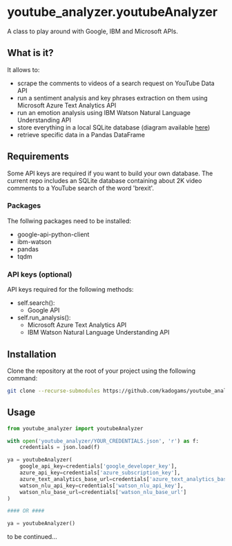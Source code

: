 # youtube_analyzer.youtubeAnalyzer

A class to play around with Google, IBM and Microsoft APIs.

## What is it?

It allows to:
- scrape the comments to videos of a search request on YouTube Data API
- run a sentiment analysis and key phrases extraction on them using Microsoft Azure Text Analytics API
- run an emotion analysis using IBM Watson Natural Language Understanding API
- store everything in a local SQLite database (diagram available [here](https://github.com/kadogams/youtube_analyzer/blob/master/data/sqlite_schema/database_diagram.png))
- retrieve specific data in a Pandas DataFrame

## Requirements

Some API keys are required if you want to build your own database.
The current repo includes an SQLite database containing about 2K video comments to a YouTube search of the word 'brexit'.


### Packages

The follwing packages need to be installed:
- google-api-python-client
- ibm-watson
- pandas
- tqdm

### API keys (optional)

API keys required for the following methods:
- self.search():
  - Google API
- self.run_analysis():
  - Microsoft Azure Text Analytics API
  - IBM Watson Natural Language Understanding API

## Installation

Clone the repository at the root of your project using the following command:

```bash
git clone --recurse-submodules https://github.com/kadogams/youtube_analyzer.git
```
## Usage

```python
from youtube_analyzer import youtubeAnalyzer

with open('youtube_analyzer/YOUR_CREDENTIALS.json', 'r') as f:
    credentials = json.load(f)

ya = youtubeAnalyzer(
    google_api_key=credentials['google_developer_key'],
    azure_api_key=credentials['azure_subscription_key'],
    azure_text_analytics_base_url=credentials['azure_text_analytics_base_url'],
    watson_nlu_api_key=credentials['watson_nlu_api_key'],
    watson_nlu_base_url=credentials['watson_nlu_base_url']
)

#### OR ####

ya = youtubeAnalyzer()
```

to be continued...

